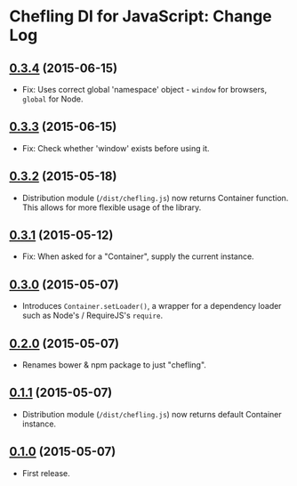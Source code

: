 # Chefling DI for JavaScript: Change Log

## [0.3.4](../../tree/v0.3.4) (2015-06-15)

- Fix: Uses correct global 'namespace' object - `window` for browsers, `global`
for Node.

## [0.3.3](../../tree/v0.3.3) (2015-06-15)

- Fix: Check whether 'window' exists before using it.

## [0.3.2](../../tree/v0.3.2) (2015-05-18)

- Distribution module (`/dist/chefling.js`) now returns Container function. This
allows for more flexible usage of the library.

## [0.3.1](../../tree/v0.3.1) (2015-05-12)

- Fix: When asked for a "Container", supply the current instance.

## [0.3.0](../../tree/v0.3.0) (2015-05-07)

- Introduces `Container.setLoader()`, a wrapper for a dependency loader such as
Node's / RequireJS's `require`.

## [0.2.0](../../tree/v0.2.0) (2015-05-07)

- Renames bower & npm package to just "chefling".

## [0.1.1](../../tree/v0.1.1) (2015-05-07)

- Distribution module (`/dist/chefling.js`) now returns default Container
instance.

## [0.1.0](../../tree/v0.1.0) (2015-05-07)

- First release.
